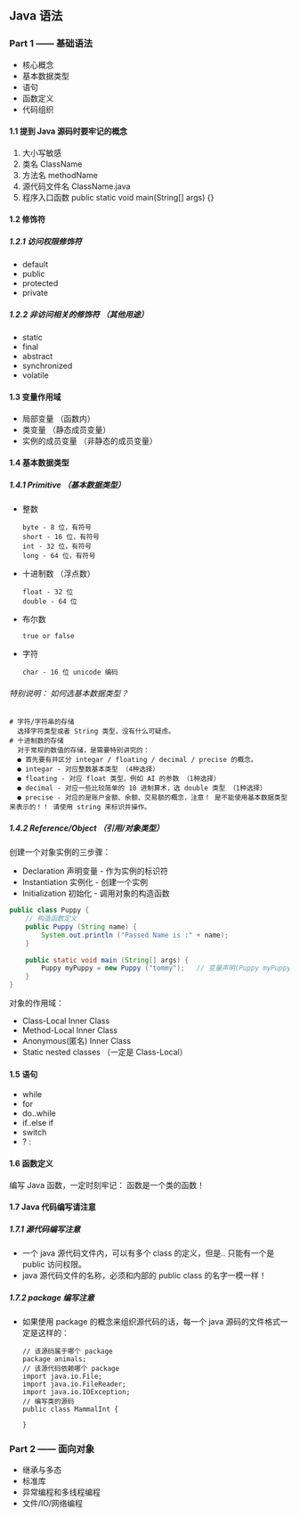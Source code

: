 ## Java 语法

### Part 1 —— 基础语法
* 核心概念
* 基本数据类型
* 语句
* 函数定义
* 代码组织

#### 1.1 提到 Java 源码时要牢记的概念
1. 大小写敏感
1. 类名 ClassName
1. 方法名 methodName
1. 源代码文件名 ClassName.java
1. 程序入口函数 public static void main(String[] args) {}

#### 1.2 修饰符
##### 1.2.1 访问权限修饰符
* default
* public
* protected
* private
##### 1.2.2 非访问相关的修饰符 （其他用途）
* static
* final
* abstract
* synchronized
* volatile

#### 1.3 变量作用域
* 局部变量 （函数内）
* 类变量 （静态成员变量）
* 实例的成员变量 （非静态的成员变量）

#### 1.4 基本数据类型
##### 1.4.1 Primitive （基本数据类型）
* 整数
  ```
  byte - 8 位，有符号
  short - 16 位，有符号
  int - 32 位，有符号
  long - 64 位，有符号
  ```
* 十进制数 （浮点数）
  ```
  float - 32 位
  double - 64 位
  ```
* 布尔数
  ```
  true or false
  ```
* 字符
  ```
  char - 16 位 unicode 编码
  ```
###### 特别说明： 如何选基本数据类型？
```
# 字符/字符串的存储
  选择字符类型或者 String 类型，没有什么可疑虑。
# 十进制数的存储
  对于常规的数值的存储，是需要特别讲究的：
  ● 首先要有并区分 integar / floating / decimal / precise 的概念。
  ● integar - 对应整数基本类型 （4种选择）
  ● floating - 对应 float 类型，例如 AI 的参数 （1种选择）
  ● decimal - 对应一些比较简单的 10 进制算术，选 double 类型 （1种选择）
  ● precise - 对应的是账户金额、余额、交易额的概念，注意！ 是不能使用基本数据类型来表示的！！ 请使用 string 来标识并操作。
```
##### 1.4.2 Reference/Object （引用/对象类型）
创建一个对象实例的三步骤：
* Declaration 声明变量 - 作为实例的标识符
* Instantiation 实例化 - 创建一个实例
* Initialization 初始化 - 调用对象的构造函数
```java
public class Puppy {
    // 构造函数定义
    public Puppy (String name) {
        System.out.println ("Passed Name is :" + name);
    }
    
    public static void main (String[] args) {
        Puppy myPuppy = new Puppy ("tommy");   // 变量声明(Puppy myPuppy) - 实例化（new） - 初始化（Puppy（“tommy”））
    }
}
```
对象的作用域：
* Class-Local Inner Class
* Method-Local Inner Class
* Anonymous(匿名) Inner Class
* Static nested classes （一定是 Class-Local）

#### 1.5 语句
* while
* for
* do..while
* if..else if
* switch
* ? :

#### 1.6 函数定义
编写 Java 函数，一定时刻牢记： 函数是一个类的函数！

#### 1.7 Java 代码编写请注意
##### 1.7.1 源代码编写注意
* 一个 java 源代码文件内，可以有多个 class 的定义，但是.. 只能有一个是 public 访问权限。
* java 源代码文件的名称，必须和内部的 public class 的名字一模一样！
##### 1.7.2 package 编写注意
* 如果使用 package 的概念来组织源代码的话，每一个 java 源码的文件格式一定是这样的：
  ```
  // 该源码属于哪个 package
  package animals;
  // 该源代码依赖哪个 package
  import java.io.File;
  import java.io.FileReader;
  import java.io.IOException;
  // 编写类的源码
  public class MammalInt {
  
  }
  ```

### Part 2 —— 面向对象 
* 继承与多态
* 标准库
* 异常编程和多线程编程
* 文件/IO/网络编程

